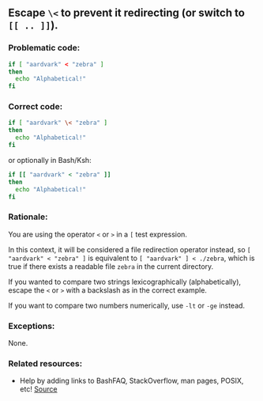 ## Escape `\<` to prevent it redirecting (or switch to `[[ .. ]]`).

### Problematic code:

```sh
if [ "aardvark" < "zebra" ]
then
  echo "Alphabetical!"
fi
```

### Correct code:

```sh
if [ "aardvark" \< "zebra" ]
then
  echo "Alphabetical!"
fi
```

or optionally in Bash/Ksh:

```sh
if [[ "aardvark" < "zebra" ]]
then
  echo "Alphabetical!"
fi
```
### Rationale:

You are using the operator `<` or `>` in a `[` test expression.

In this context, it will be considered a file redirection operator instead, so `[ "aardvark" < "zebra" ]` is equivalent to `[ "aardvark" ] < ./zebra`, which is true if there exists a readable file `zebra` in the current directory.

If you wanted to compare two strings lexicographically (alphabetically), escape the `<` or `>` with a backslash as in the correct example. 

If you want to compare two numbers numerically, use `-lt` or `-ge` instead.

### Exceptions:

None.

### Related resources:

* Help by adding links to BashFAQ, StackOverflow, man pages, POSIX, etc!
[Source](https://github.com/koalaman/shellcheck/wiki/SC2073)


